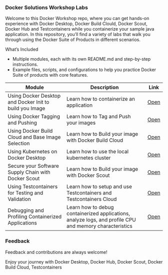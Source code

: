 
### Docker Solutions Workshop Labs

Welcome to this Docker Workshop repo, where you can get hands-on experience with Docker Desktop, Docker Build Clould, Docker Scout, Docker Hub and Testcontainers while you containerize your sample java application. In this repository, you’ll find a variety of labs that walk you through using the Docker Suite of Products in different scenarios.

What’s Included

* Multiple modules, each with its own README.md and step-by-step instructions.
* Example files, scripts, and configurations to help you practice Docker Suite of products with core features.

| Module                                             | Description                                       | Link                                                                                        |
|----------------------------------------------------|---------------------------------------------------|---------------------------------------------------------------------------------------------|
| Using Docker Desktop and Docker Init to build you Image                           | Learn how to containerize an application              | [Open](https://github.com/artofthepossible/whale-of-a-time/blob/main/labs/01_Using_Docker_Desktop_and_Docker_Init.md) |
| Using Docker Tagging and Pushing                                       | Learn how to Tag and Push your images                          | [Open](https://github.com/artofthepossible/whale-of-a-time/blob/main/labs/02_Using_docker_tag_and_push.md)  |
| Using Docker Build Cloud and Base Image Selection                                 | Learn how to Build your image with Docker Build Cloud | [Open](https://github.com/artofthepossible/whale-of-a-time/blob/main/labs/03_Using_docker_build_cloud_and_Base_Image_Selection.md)  |
| Using Kubernetes on Docker Desktop | Learn how to use the local kubernetes cluster | [Open](https://github.com/artofthepossible/whale-of-a-time/blob/main/labs/04_Using_kubernetes_on_docker_desktop.md)  |
| Secure your Software Supply Chain with Docker Scout| Learn how to Build your image with Docker Scout | [Open](https://github.com/artofthepossible/whale-of-a-time/blob/main/labs/05_Secure_your_supply_chain_with_docker_scout.md)  |
| Using Testcontainers for Testing and Validation| Learn how to setup and use Testcontainers and Testcontainers Cloud | [Open](https://github.com/artofthepossible/whale-of-a-time/blob/main/labs/06_Using_testcontainers.md)  |
| Debugging and Profiling Containerized Applications| Learn how to debug containerized applications, analyze logs, and profile CPU and memory characteristics | [Open](https://github.com/artofthepossible/whale-of-a-time/blob/main/labs/07_Debugging%20and_Profiling%20Containerized_Applications.md)  |

### Feedback
Feedback and contributions are always welcome!

Enjoy your journey with Docker Desktop, Docker Hub, Docker Scout, Docker Build Cloud, Testcontainers 